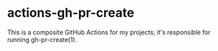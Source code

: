 # actions-gh-pr-create

This is a composite GitHub Actions for my projects; it's responsible for running gh-pr-create(1).
